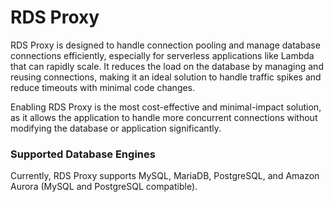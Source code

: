 # RDS Proxy

RDS Proxy is designed to handle connection pooling and manage database connections efficiently, especially for serverless applications like Lambda that can rapidly scale. It reduces the load on the database by managing and reusing connections, making it an ideal solution to handle traffic spikes and reduce timeouts with minimal code changes.

Enabling RDS Proxy is the most cost-effective and minimal-impact solution, as it allows the application to handle more concurrent connections without modifying the database or application significantly.

###  Supported Database Engines

Currently, RDS Proxy supports MySQL, MariaDB, PostgreSQL, and Amazon Aurora (MySQL and PostgreSQL compatible).


